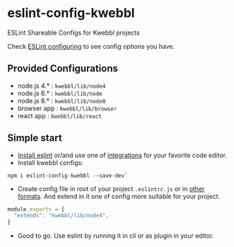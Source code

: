 # eslint-config-kwebbl
ESLint Shareable Configs for Kwebbl projects

Check [ESLint configuring](http://eslint.org/docs/user-guide/configuring) to see config options you have.

## Provided Configurations
  * node.js 4.* : `kwebbl/lib/node4`
  * node.js 6.* : `kwebbl/lib/node`
  * node.js 8.* : `kwebbl/lib/node8`
  * browser app : `kwebbl/lib/browser`
  * react app : `kwebbl/lib/react`

## Simple start
  * [Install eslint](https://www.npmjs.com/package/eslint#installation-and-usage) or/and use one of [integrations](http://eslint.org/docs/user-guide/integrations) for your favorite code editor.
  * Install kwebbl configs:
```
npm i eslint-config-kwebbl --save-dev`
```
  * Create config file in root of your project `.eslintrc.js` or in [other formats](http://eslint.org/docs/user-guide/configuring#configuration-file-formats). And extend in it one of config more suitable for your project.
```javascript
module.exports = {
  "extends": "kwebbl/lib/node4",
}
```
  * Good to go. Use eslint by running it in cli or as plugin in your editor.
